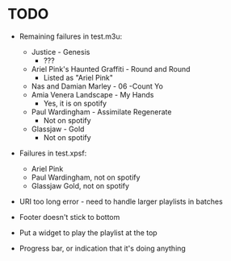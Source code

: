 # TODO
* Remaining failures in test.m3u:
	* Justice - Genesis
		* ???
	* Ariel Pink's Haunted Graffiti - Round and Round
		* Listed as "Ariel Pink"
	* Nas and Damian Marley - 06 -Count Yo
	* Amia Venera Landscape - My Hands
		* Yes, it is on spotify
	* Paul Wardingham - Assimilate Regenerate
		* Not on spotify
	* Glassjaw - Gold
		* Not on spotify
* Failures in test.xpsf:
	* Ariel Pink
	* Paul Wardingham, not on spotify
	* Glassjaw Gold, not on spotify

* URI too long error - need to handle larger playlists in batches

* Footer doesn't stick to bottom

* Put a widget to play the playlist at the top

* Progress bar, or indication that it's doing anything